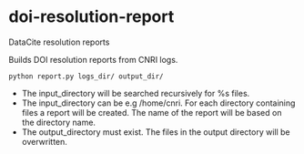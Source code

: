 doi-resolution-report
=====================

DataCite resolution reports

Builds DOI resolution reports from CNRI logs.

`python report.py logs_dir/ output_dir/`

- The input_directory will be searched recursively for %s files.
- The input_directory can be e.g /home/cnri. For each directory containing files a report will be created. The name of the report will be based on the directory name.
- The output_directory must exist. The files in the output directory will be overwritten.

